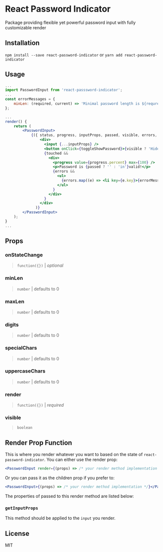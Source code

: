 # React Password Indicator
Package providing flexible yet powerful password input with fully customizable render

## Installation

`npm install --save react-password-indicator` or `yarn add react-password-indicator`

## Usage

```jsx
...
import PasswordInput from 'react-passsword-indicator';
...
const errorMessages = {
    minLen: (required, current) => 'Minimal password length is ${requred}`,
};

...
render() {
    return (
        <PasswordInput>
            {({ status, progress, inputProps, passed, visible, errors, toggleShowPassword, touched }) => (
                <div>
                  <input {...inputProps} />
                  <button onClick={toggleShowPassword}>{visible ? 'Hide' : 'Show'}</button><br />
                  {touched &&
                    <div>
                      <progress value={progress.percent} max={100} />
                      <p>Password is {passed ? '' : 'in'}valid!</p>
                      {errors &&
                        <ul>
                          {errors.map((e) => <li key={e.key}>{errorMessages[e.key] || e,message}</li>)}
                        </ul>
                      }
                    </div>
                  }
                </div>
              )}
        </PasswordInput>
    );
}
...
```

## Props

### onStateChange
> `function({})` | _optional_

### minLen
> `number` | defaults to 0

### maxLen
> `number` | defaults to 0

### digits
> `number` | defaults to 0

### specialChars
> `number` | defaults to 0

### uppercaseChars
> `number` | defaults to 0

### render
> `function({})` | _required_

### visible
> `boolean`

## Render Prop Function
This is where you render whatever you want to based on the state of `react-password-indicator`.
You can either use the render prop:
```jsx
<PasswordInput render={(props) => /* your render method implementation */} />
```

Or you can pass it as the children prop if you prefer to:
```jsx
<PasswordInput>{(props) => /* your render method implementation */}</PasswordInput>
```

The properties of passed to this render method are listed below:


### `getInputProps`

This method should be applied to the `input` you render.

## License
MIT
